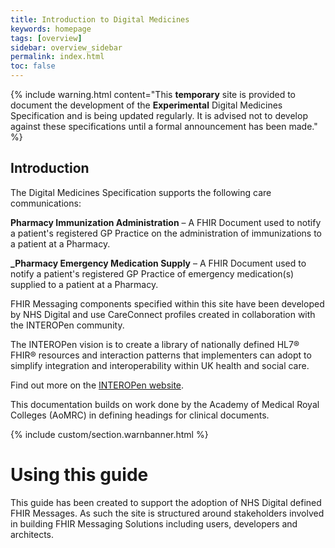 ```yaml
---
title: Introduction to Digital Medicines
keywords: homepage
tags: [overview]
sidebar: overview_sidebar
permalink: index.html
toc: false
---
```


{% include warning.html content="This **temporary** site is provided to document the development of the **Experimental** Digital Medicines Specification and is being updated regularly. It is advised not to develop against these specifications until a formal announcement has been made." %}

## Introduction ##

The Digital Medicines Specification supports the following care communications:

**Pharmacy Immunization Administration** – A FHIR Document used to notify a patient's registered GP Practice on the administration of immunizations to a patient at a Pharmacy.

**_Pharmacy Emergency Medication Supply** – A FHIR Document used to notify a patient's registered GP Practice of emergency medication(s) supplied to a patient at a Pharmacy.

FHIR Messaging components specified within this site have been developed by NHS Digital and use CareConnect profiles created in collaboration with the INTEROPen community. 

The INTEROPen vision is to create a library of nationally defined HL7® FHIR® resources and interaction patterns that implementers can adopt to simplify integration and interoperability within UK health and social care.

Find out more on the [INTEROPen website](http://interopen.org/).

This documentation builds on work done by the Academy of Medical Royal Colleges (AoMRC) in defining headings for clinical documents.
 
{% include custom/section.warnbanner.html %}

# Using this guide #

This guide has been created to support the adoption of NHS Digital defined FHIR Messages. As such the site is structured around stakeholders involved in building FHIR Messaging Solutions including users, developers and architects.  

